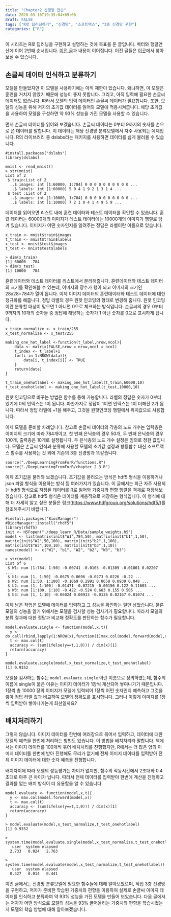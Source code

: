 ```yaml
---
title: "Chapter2 신경망 연습"
date: 2020-03-16T19:35:04+09:00
draft: FALSE
tags: ["R로 딥러닝하기", "신경망", "소프트맥스", "3층 신경망 구현"]
categories: ["R"]
---
```


이 시리즈는 R로 딥러닝을 구현하고 설명하는 것에 목표를 둔 글입니다. 벡터와 행렬연산에 이어 2번째 순서입니다. [이전 글](https://choosunsick.github.io/post/softmax_function/)과 내용이 이어집니다. 이전 글들은 [이곳](https://choosunsick.github.io/post/contents_list/)에서 찾아 보실 수 있습니다.

## 손글씨 데이터 인식하고 분류하기

모델을 만들었지만 이 모델을 사용하기에는 아직 제한이 있습니다.  왜냐하면, 이 모델은 훈련을 거치지 않았기 때문에 성능이 좋지 못합니다. 그리고, 아직 입력에 필요한 손글씨 데이터도 없습니다. 따라서 모델의 입력 데이터인 손글씨 데이터가 필요합니다. 또한, 모델의 성능을 위해 저자의 초기값 데이터를 읽어와 모델에 적용시켜줍니다. 해당 초기값을 사용하여 모델을 구성하면 약 93% 성능을 가진 모델을 사용할 수 있습니다.

먼저 손글씨 데이터를 읽어와 보겠습니다. 손글씨 데이터는 0부터 9까지의 숫자를 손으로 쓴 데이터를 말합니다. 이 데이터는 해당 신경망 분류모델에서 자주 사용되는 예제입니다. R의 라이브러리 중 dslabs라는 패키지를 사용하면 데이터를 쉽게 불러올 수 있습니다.

```{r}
#install.packages("dslabs")
library(dslabs)

mnist <- read_mnist()
> str(mnist)
List of 2
 $ train:List of 2
  ..$ images: int [1:60000, 1:784] 0 0 0 0 0 0 0 0 0 0 ...
  ..$ labels: int [1:60000] 5 0 4 1 9 2 1 3 1 4 ...
 $ test :List of 2
  ..$ images: int [1:10000, 1:784] 0 0 0 0 0 0 0 0 0 0 ...
  ..$ labels: int [1:10000] 7 2 1 0 4 1 4 9 5 9 ...
```

데이터를 읽어오면 리스트 내에 훈련 데이터와 테스트 데이터를 확인할 수 있습니다. 훈련 데이터는 60000개의 이미지가 테스트 데이터에는 10000개의 이미지가 행렬로 담겨 있습니다. 이미지가 어떤 숫자인지를 알려주는 정답은 라벨이란 이름으로 있습니다.

```{r}
x_train <- mnist$train$images
t_train <- mnist$train$labels
x_test <- mnist$test$images
t_test <- mnist$test$labels

> dim(x_train)
[1] 60000   784
> dim(x_test)
[1] 10000   784
```

훈련데이터와 테스트 데이터를 리스트에서 분리해줍니다. 훈련데이터와 테스트 데이터의 크기를 확인해볼 수 있는데, 이미지의 장수가 행이 되고 이미지의 크기인 28x28=784가 열이 됩니다. 이제 이미지 데이터의 훈련데이터와 테스트 데이터에 대한 정규화를 해줍니다. 정답 라벨의 경우 원핫 인코딩의 형태로 변경해 줍니다. 원핫 인코딩이란 분류할 대상이 맞으면 1 아니면 0으로 체크하는 방식입니다. 손글씨의 경우 0부터 9까지의 10개의 숫자들 중 정답에 해당하는 숫자가 1 아닌 숫자를 0으로 표시하게 됩니다.

```{r}
x_train_normalize <- x_train/255
x_test_normalize <- x_test/255

making_one_hot_label <-function(t_label,nrow,ncol){
    data <- matrix(FALSE,nrow = nrow,ncol = ncol)
    t_index <- t_label+1
    for(i in 1:NROW(data)){
        data[i, t_index[i]] <- TRUE
    }
    return(data)
}

t_train_onehotlabel <- making_one_hot_label(t_train,60000,10)
t_test_onehotlabel <- making_one_hot_label(t_test,10000,10)

```

원핫 인코딩으로 바꾸는 방법은 함수를 통해 가능합니다. 라벨의 정답은 숫자가 0부터 있기에 0의 인덱스는 1이 됩니다. 마찬가지로 정답이 1이면 인덱스는 1이 더해진 2가 됩니다. 따라서 정답 라벨에 +1을 해주고, 그것을 원핫인코딩 행렬에서 위치값으로 사용합니다.

이제 모델을 준비할 차례입니다. 참고로 손글씨 데이터의 각층의 노드 개수는 입력층은 이미지의 크기에 따라 784개이고, 첫 번째 은닉층의 경우 50개, 두 번째 은닉층의 경우 100개, 출력층은 10개로 설정됩니다. 두 은닉층의 노드 개수 설정은 임의로 정한 값입니다. 모델은 손글씨 인식과 분류에 사용할 모델의 초기값 설정과 항등함수 대신 소프트맥스 함수를 사용하는 것  외에 기존의 3층 신경망과 똑같습니다.  

```{r}
source("./DeepLearningFromForR/functions.R")
source("./DeepLearningFromForR/chapter_2_3.R")
```

이제 초기값을 불러와 보겠습니다. 초기값을 불러오는 방식은 hdf5 형식을 이용하거나 json 파일 형식을 이용하는 방식 등 여러가지가 있습니다. 이 글에서는 최근 자주 사용되는 hdf5 형식으로 저장된 데이터를 R로 읽어와 가중치와 편향 행렬을 객체로 저장해보겠습니다. 참고로 hdf5 형식은 데이터를 계층적으로 저장하는 형식입니다. 이 형식에 대해 더 자세히 알고 싶은 분들은 링크(https://www.hdfgroup.org/solutions/hdf5/)를 참조해주시기 바랍니다.

```{r}
#install.packages("BiocManager")
#BiocManager::install("rhdf5")
library(rhdf5)
init <- H5Fopen("./deep_learn_R/Data/sample_weights.h5")
model <- list(matrix(init$"W1",784,50), matrix(init$"b1",1,50), matrix(init$"W2",50,100), matrix(init$"b2",1,100), matrix(init$"W3",100,10), matrix(init$"b3",1,10))
names(model) <- c("W1", "b1", "W2", "b2", "W3", "b3")

> str(model)
List of 6
 $ W1: num [1:784, 1:50] -0.00741 -0.0103 -0.01309 -0.01001 0.02207 ...
 $ b1: num [1, 1:50] -0.0675 0.0696 -0.0273 0.0226 -0.22 ...
 $ W2: num [1:50, 1:100] -0.1069 0.2991 0.0658 0.0939 0.048 ...
 $ b2: num [1, 1:100] -0.01471 -0.07215 -0.00156 0.122 0.11603 ...
 $ W3: num [1:100, 1:10] -0.422 -0.524 0.683 0.155 0.505 ...
 $ b3: num [1, 1:10] -0.06024 0.00933 -0.0136 0.02167 0.01074 ...
```

이제 남은 작업은 모델에 데이터를 입력하고 그 성능을 확인하는 일만 남았습니다. 물론 모델의 성능을 알기 위해서는 모델을 검사할 성능 검사기가 필요합니다. 따라서 모델의 분류 결과에 대한 정답과 비교해 정확도를 판단하는 함수가 필요합니다.

```{r}
model.evaluate.single <- function(model,x,t){
  y <- do.call(rbind,lapply(1:NROW(x),function(i)max.col(model.forward(model,x[i,]))))
  t <- max.col(t)
  accuracy <- (sum(ifelse(y==t,1,0))) / dim(x)[1]
  return(accuracy)
}

model.evaluate.single(model,x_test_normalize,t_test_onehotlabel)
[1] 0.9352
```

모델을 검사하는 함수는 `model.evaluate.single` 이란 이름으로 정의하였는데, 함수의 이름에 single이 붙은 이유는 이미지 데이터가 1장씩 계산되어 쌓여나가기 때문입니다. 1장씩 총 10000 장의 이미지가 모델에 입력되어 1장씩 어떤 숫자인지 예측하고 그것을 쌓아 정답 라벨 값과 비교하여 모델의 정확도를 표시합니다. 그러나 이렇게 이미지를 1장씩 입력받아 쌓아나가는게 최선일까요?

## 배치처리하기

그렇지 않습니다. 이미지 데이터를 한번에 여러장으로 묶어서 입력하고, 데이터에 대한 모델의 예측을 한번에 처리하는 방법도 있습니다. 이 방법을 배치처리라 말합니다. 책에서는 이미지 데이터를 100개씩 묶어 배치처리를 진행했지만, R에서는 더 많은 양의 이미지 데이터를 한번에 받아 진행해도 무리가 없기에 전체 이미지 데이터를 입력받아 전체 이미지 데이터에 대한 숫자 예측을 진행합니다.

배치차이에 따라 모델의 성능평가는 차이가 없지만, 함수의 작동시간에서 2초대와 0.4초대로 아주 큰 차이가 납니다. 따라서 전체 데이터를 입력받아 한번에 계산을 진행하고 결과를 얻는 배치 방식이 더 유용함을 알 수 있습니다.

```{r}
model.evaluate <- function(model,x,t){
  y <- max.col(model.forward(model,x))
  t <- max.col(t)
  accuracy <- (sum(ifelse(y==t,1,0))) / dim(x)[1]
  return(accuracy)
}

> model.evaluate(model,x_test_normalize,t_test_onehotlabel)
[1] 0.9352

> system.time(model.evaluate.single(model,x_test_normalize,t_test_onehotlabel))
   user  system elapsed
  2.733   0.024   2.763
  
> system.time(model.evaluate(model,x_test_normalize,t_test_onehotlabel))
   user  system elapsed
  0.427   0.014   0.441

```

이번 글에서는 신경망 분류모델에 필요한 함수들에 대해 알아보았으며, 직접 3층 신경망을 구현하고, 저자가 준비한 학습된 가중치와 편향을 이용하여 실제로 손글씨 이미지 데이터를 인식하고 분류하여 약 93% 성능을 가진 모델을 만들어 보았습니다. 다음 글에서는 저자가 어떤 방식으로 모델의 성능을 93% 끌어올리는 가중치와 편향을 학습시켰는지 모델의 학습 방법에 대해 알아보겠습니다.
